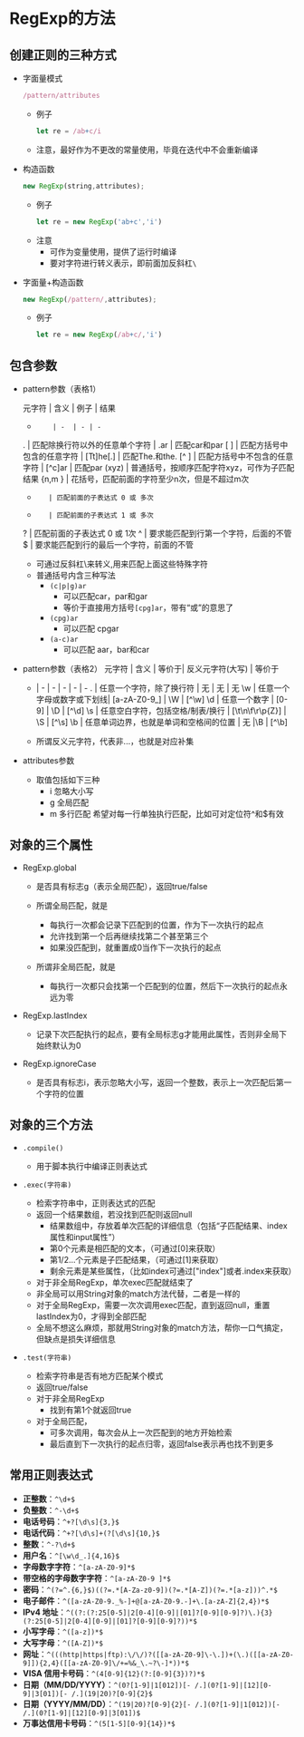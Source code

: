 # RegExp的方法

## 创建正则的三种方式

- 字面量模式
    ```js
    /pattern/attributes
    ```
    - 例子
        ```js
        let re = /ab+c/i
        ```
    - 注意，最好作为不更改的常量使用，毕竟在迭代中不会重新编译


- 构造函数
    ```js
    new RegExp(string,attributes);
    ```
    - 例子
        ```js
        let re = new RegExp('ab+c','i')
        ```
    - 注意
        - 可作为变量使用，提供了运行时编译
        - 要对字符进行转义表示，即前面加反斜杠`\`

- 字面量+构造函数
    ```js
    new RegExp(/pattern/,attributes);
    ```
    - 例子
        ```js
        let re = new RegExp(/ab+c/,'i')
        ```

## 包含参数

- pattern参数（表格1）
    
    元字符  | 含义 | 例子 | 结果
    -         | -  | - | - 
    .        | 匹配除换行符以外的任意单个字符 | .ar   | 匹配car和par 
    [ ]        | 匹配方括号中包含的任意字符 | [Tt]he[.]     | 匹配The.和the.
    [^ ]    | 匹配方括号中不包含的任意字符 | [^c]ar   | 匹配par
    (xyz)    | 普通括号，按顺序匹配字符xyz，可作为子匹配结果
    {n,m }    | 花括号，匹配前面的字符至少n次，但是不超过m次
    *        | 匹配前面的子表达式 0 或 多次 
    +        | 匹配前面的子表达式 1 或 多次
    ?        | 匹配前面的子表达式 0 或 1次
    ^        | 要求能匹配到行第一个字符，后面的不管
    $        | 要求能匹配到行的最后一个字符，前面的不管
    - 可通过反斜杠\来转义,用来匹配上面这些特殊字符
    - 普通括号内含三种写法
        - `(c|p|g)ar`
            - 可以匹配car，par和gar
            - 等价于直接用方括号`[cpg]ar`，带有“或”的意思了
        - `(cpg)ar`
            - 可以匹配 cpgar
        - `(a-c)ar`
            - 可以匹配 aar，bar和car

- pattern参数（表格2）
    元字符  | 含义 | 等价于| 反义元字符(大写) | 等价于
    - | - | - | - | - | - 
    .    | 任意一个字符，除了换行符 | 无 | 无 | 无
    \w    | 任意一个字母或数字或下划线| [a-zA-Z0-9_] | \W | [^\w]
    \d    | 任意一个数字 | [0-9] | \D | [^\d]
    \s    | 任意空白字符，包括空格/制表/换行 | [\t\n\f\r\p{Z}] | \S | [^\s]
    \b    | 任意单词边界，也就是单词和空格间的位置 | 无 |\B | [^\b]

    - 所谓反义元字符，代表非...，也就是对应补集

- attributes参数
    - 取值包括如下三种
        - i 忽略大小写
        - g 全局匹配
        - m 多行匹配  希望对每一行单独执行匹配，比如可对定位符^和$有效

## 对象的三个属性

- RegExp.global 
    - 是否具有标志g（表示全局匹配），返回true/false
    - 所谓全局匹配，就是
        - 每执行一次都会记录下匹配到的位置，作为下一次执行的起点
        - 允许找到第一个后再继续找第二个甚至第三个
        - 如果没匹配到，就重置成0当作下一次执行的起点

    - 所谓非全局匹配，就是
        - 每执行一次都只会找第一个匹配到的位置，然后下一次执行的起点永远为零

- RegExp.lastIndex
    - 记录下次匹配执行的起点，要有全局标志g才能用此属性，否则非全局下始终默认为0

- RegExp.ignoreCase
    - 是否具有标志i，表示忽略大小写，返回一个整数，表示上一次匹配后第一个字符的位置

## 对象的三个方法

- `.compile()`
    - 用于脚本执行中编译正则表达式

- `.exec(字符串)`
    - 检索字符串中，正则表达式的匹配
    - 返回一个结果数组，若没找到匹配则返回null
        - 结果数组中，存放着单次匹配的详细信息（包括“子匹配结果、index属性和input属性”）
        - 第0个元素是相匹配的文本，（可通过[0]来获取）
        - 第1/2...个元素是子匹配结果，（可通过[1]来获取）
        - 剩余元素是某些属性，（比如index可通过["index"]或者.index来获取）
    - 对于非全局RegExp，单次exec匹配就结束了
    - 非全局可以用String对象的match方法代替，二者是一样的
    - 对于全局RegExp，需要一次次调用exec匹配，直到返回null，重置lastIndex为0，才得到全部匹配
    - 全局不想这么麻烦，那就用String对象的match方法，帮你一口气搞定，但缺点是损失详细信息
    
- `.test(字符串)`
    - 检索字符串是否有地方匹配某个模式
    - 返回true/false
    - 对于非全局RegExp
        - 找到有第1个就返回true
    - 对于全局匹配，
        - 可多次调用，每次会从上一次匹配到的地方开始检索
        - 最后直到下一次执行的起点归零，返回false表示再也找不到更多

## 常用正则表达式

-   **正整数**：`^\d+$`
-   **负整数**：`^-\d+$`
-   **电话号码**：`^+?[\d\s]{3,}$`
-   **电话代码**：`^+?[\d\s]+(?[\d\s]{10,}$`
-   **整数**：`^-?\d+$`
-   **用户名**：`^[\w\d_.]{4,16}$`
-   **字母数字字符**：`^[a-zA-Z0-9]*$`
-   **带空格的字母数字字符**：`^[a-zA-Z0-9 ]*$`
-   **密码**：`^(?=^.{6,}$)((?=.*[A-Za-z0-9])(?=.*[A-Z])(?=.*[a-z]))^.*$`
-   **电子邮件**：`^([a-zA-Z0-9._%-]+@[a-zA-Z0-9.-]+\.[a-zA-Z]{2,4})*$`
-   **IPv4 地址**：`^((?:(?:25[0-5]|2[0-4][0-9]|[01]?[0-9][0-9]?)\.){3}(?:25[0-5]|2[0-4][0-9]|[01]?[0-9][0-9]?))*$`
-   **小写字母**：`^([a-z])*$`
-   **大写字母**：`^([A-Z])*$`
-   **网址**：`^(((http|https|ftp):\/\/)?([[a-zA-Z0-9]\-\.])+(\.)([[a-zA-Z0-9]]){2,4}([[a-zA-Z0-9]\/+=%&_\.~?\-]*))*$`
-   **VISA 信用卡号码**：`^(4[0-9]{12}(?:[0-9]{3})?)*$`
-   **日期（MM/DD/YYYY）**：`^(0?[1-9]|1[012])[- /.](0?[1-9]|[12][0-9]|3[01])[- /.](19|20)?[0-9]{2}$`
-   **日期（YYYY/MM/DD）**：`^(19|20)?[0-9]{2}[- /.](0?[1-9]|1[012])[- /.](0?[1-9]|[12][0-9]|3[01])$`
-   **万事达信用卡号码**：`^(5[1-5][0-9]{14})*$`